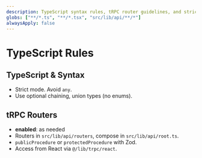 ```yaml
---
description: TypeScript syntax rules, tRPC router guidelines, and strict typing standards
globs: ["**/*.ts", "**/*.tsx", "src/lib/api/**/*"]
alwaysApply: false
---
```


# TypeScript Rules

## TypeScript & Syntax

- Strict mode. Avoid `any`.
- Use optional chaining, union types (no enums).

## tRPC Routers
- **enabled**: as needed
- Routers in `src/lib/api/routers`, compose in `src/lib/api/root.ts`.
- `publicProcedure` or `protectedProcedure` with Zod.
- Access from React via `@/lib/trpc/react`. 